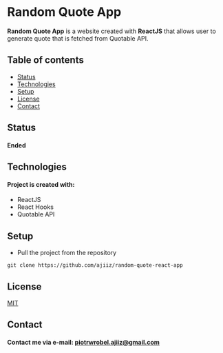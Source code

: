 # Random Quote App
**Random Quote App** is a website created with **ReactJS** that allows user to generate quote that is fetched from Quotable API.

## Table of contents
* [Status](#status)
* [Technologies](#technologies)
* [Setup](#setup)
* [License](#license)
* [Contact](#contact)

## Status
#### Ended

## Technologies
#### Project is created with:
* ReactJS
* React Hooks
* Quotable API

## Setup
* Pull the project from the repository
```
git clone https://github.com/ajiiz/random-quote-react-app
```

## License
[MIT](https://choosealicense.com/licenses/mit/)

## Contact
#### Contact me via e-mail: piotrwrobel.ajiiz@gmail.com
